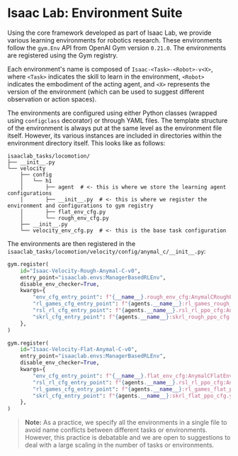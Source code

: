 # Isaac Lab: Environment Suite

Using the core framework developed as part of Isaac Lab, we provide various learning environments for robotics research.
These environments follow the `gym.Env` API from OpenAI Gym version `0.21.0`. The environments are registered using
the Gym registry.

Each environment's name is composed of `Isaac-<Task>-<Robot>-v<X>`, where `<Task>` indicates the skill to learn
in the environment, `<Robot>` indicates the embodiment of the acting agent, and `<X>` represents the version of
the environment (which can be used to suggest different observation or action spaces).

The environments are configured using either Python classes (wrapped using `configclass` decorator) or through
YAML files. The template structure of the environment is always put at the same level as the environment file
itself. However, its various instances are included in directories within the environment directory itself.
This looks like as follows:

```tree
isaaclab_tasks/locomotion/
├── __init__.py
└── velocity
    ├── config
    │   └── h1
    │       ├── agent  # <- this is where we store the learning agent configurations
    │       ├── __init__.py  # <- this is where we register the environment and configurations to gym registry
    │       ├── flat_env_cfg.py
    │       └── rough_env_cfg.py
    ├── __init__.py
    └── velocity_env_cfg.py  # <- this is the base task configuration
```

The environments are then registered in the `isaaclab_tasks/locomotion/velocity/config/anymal_c/__init__.py`:

```python
gym.register(
    id="Isaac-Velocity-Rough-Anymal-C-v0",
    entry_point="isaaclab.envs:ManagerBasedRLEnv",
    disable_env_checker=True,
    kwargs={
        "env_cfg_entry_point": f"{__name__}.rough_env_cfg:AnymalCRoughEnvCfg",
        "rl_games_cfg_entry_point": f"{agents.__name__}:rl_games_rough_ppo_cfg.yaml",
        "rsl_rl_cfg_entry_point": f"{agents.__name__}.rsl_rl_ppo_cfg:AnymalCRoughPPORunnerCfg",
        "skrl_cfg_entry_point": f"{agents.__name__}:skrl_rough_ppo_cfg.yaml",
    },
)

gym.register(
    id="Isaac-Velocity-Flat-Anymal-C-v0",
    entry_point="isaaclab.envs:ManagerBasedRLEnv",
    disable_env_checker=True,
    kwargs={
        "env_cfg_entry_point": f"{__name__}.flat_env_cfg:AnymalCFlatEnvCfg",
        "rsl_rl_cfg_entry_point": f"{agents.__name__}.rsl_rl_ppo_cfg:AnymalCFlatPPORunnerCfg",
        "rl_games_cfg_entry_point": f"{agents.__name__}:rl_games_flat_ppo_cfg.yaml",
        "skrl_cfg_entry_point": f"{agents.__name__}:skrl_flat_ppo_cfg.yaml",
    },
)
```

> **Note:** As a practice, we specify all the environments in a single file to avoid name conflicts between different
> tasks or environments. However, this practice is debatable and we are open to suggestions to deal with a large
> scaling in the number of tasks or environments.

